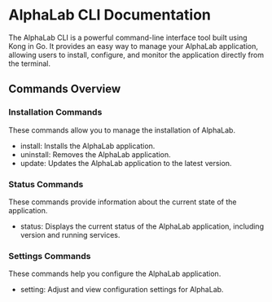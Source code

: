 # AlphaLab CLI Documentation

The AlphaLab CLI is a powerful command-line interface tool built using Kong in Go. 
It provides an easy way to manage your AlphaLab application, allowing users to install, configure, and monitor the application directly from the terminal.

## Commands Overview

### Installation Commands

These commands allow you to manage the installation of AlphaLab.

- install: Installs the AlphaLab application.
- uninstall: Removes the AlphaLab application.
- update: Updates the AlphaLab application to the latest version.

### Status Commands

These commands provide information about the current state of the application.
- status: Displays the current status of the AlphaLab application, including version and running services.

### Settings Commands

These commands help you configure the AlphaLab application.
- setting: Adjust and view configuration settings for AlphaLab.
